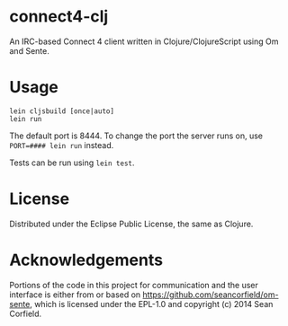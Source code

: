 # connect4-clj

An IRC-based Connect 4 client written in Clojure/ClojureScript using Om and Sente.

# Usage

    lein cljsbuild [once|auto]
    lein run

The default port is 8444. To change the port the server runs on, use `PORT=#### lein run` instead.

Tests can be run using `lein test`.

# License

Distributed under the Eclipse Public License, the same as Clojure.

# Acknowledgements

Portions of the code in this project for communication and the user interface is either from or based on https://github.com/seancorfield/om-sente, which is licensed under the EPL-1.0 and copyright (c) 2014 Sean Corfield.
